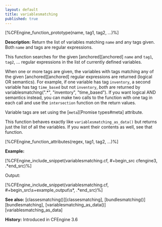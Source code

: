 ```yaml
---
layout: default
title: variablesmatching
published: true
---
```


[%CFEngine_function_prototype(name, tag1, tag2, ...)%]

**Description:** Return the list of variables matching `name` and any tags
given. Both `name` and tags are regular expressions.

This function searches for the given [anchored][anchored] `name` and
`tag1`, `tag2`, ... regular expressions in the list of currently defined
variables.

When one or more tags are given, the variables with tags matching any
of the given [anchored][anchored] regular expressions are returned (logical OR semantics).
For example, if one variable has tag `inventory`, a second variable has tag `time_based`
but not `inventory`, *both* are returned by variablesmatching(".*", "inventory", "time_based").
If you want logical AND semantics instead, you can make two calls to the function
with one tag in each call and use the `intersection` function on the return values.

Variable tags are set using the [`meta`][Promise types#meta] attribute.

This function behaves exactly like `variablesmatching_as_data()` but returns
just the list of all the variables. If you want their contents as well, see that
function.

[%CFEngine_function_attributes(regex, tag1, tag2, ...)%]

**Example:**

[%CFEngine_include_snippet(variablesmatching.cf, #\+begin_src cfengine3, .*end_src)%]

Output:

[%CFEngine_include_snippet(variablesmatching.cf, #\+begin_src\s+example_output\s*, .*end_src)%]

**See also:** [classesmatching()][classesmatching], [bundlesmatching()][bundlesmatching], [variablesmatching_as_data()][variablesmatching_as_data]

**History:** Introduced in CFEngine 3.6
